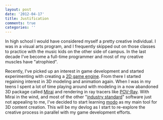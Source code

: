 ```yaml
---
layout: post
date: '2012-04-17'
title: Justification
comments: true
categories: ''
---
```


<div>In high school I would have considered myself a pretty creative individual. I was in a visual arts program, and I frequently skipped out on those classes to practice with the music kids on the other side of campus. In the last decade I've become a full-time programmer and most of my creative muscles have "atrophied".</div>
  <p />
  <div>Recently, I've picked up an interest in game development and started experimenting with creating a <a href="https://github.com/ambethia/aposelene">2D game engine</a>. From there I started regaining interest in 3D modeling and animation again. When I was in my teens I spent a lot of time playing around with modeling in a now abandoned 3D package called <a href="http://www.izware.com/mirai/">Mirai</a> and rendering in ray tracers like <a href="http://www.povray.org/">POV-Ray</a>. With Mirai in the wind, and most of the other "<a href="http://usa.autodesk.com/">industry standard</a>" software just not appealing to me, I've decided to start learning <a href="http://www.luxology.com/modo/index.aspx">modo</a> as my main tool for 3D content creation. This will be my devlog as I start to re-explore the creative process&nbsp;in parallel with my game development efforts.</div>